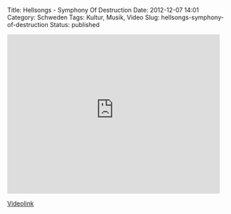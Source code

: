 Title: Hellsongs - Symphony Of Destruction
Date: 2012-12-07 14:01
Category: Schweden
Tags: Kultur, Musik, Video
Slug: hellsongs-symphony-of-destruction
Status: published

<iframe width="490" height="368" src="http://www.youtube-nocookie.com/embed/Xecz3VdPixM" frameborder="0" allowfullscreen></iframe>

[Videolink](http://www.youtube.com/watch?v=Xecz3VdPixM)

